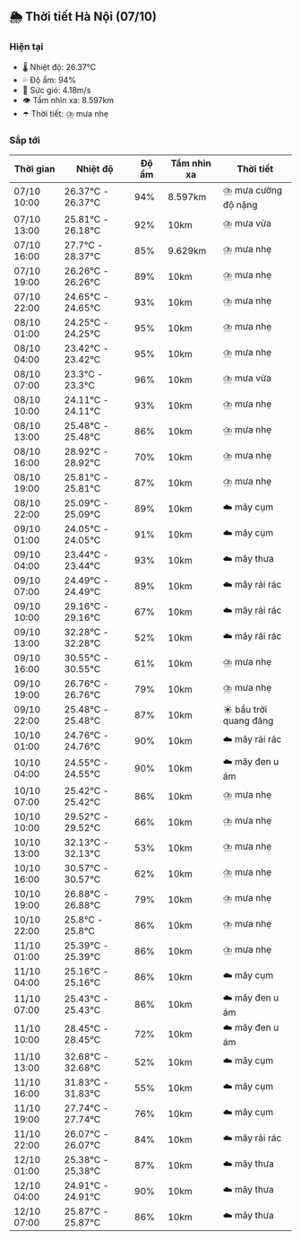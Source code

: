 ## 🌦️ Thời tiết Hà Nội (07/10)

### Hiện tại

- 🌡️ Nhiệt độ: 26.37℃
- 💦 Độ ẩm: 94%
- 💨 Sức gió: 4.18m/s
- 👁️ Tầm nhìn xa: 8.597km
- ☂️ Thời tiết: ⛈️ mưa nhẹ

### Sắp tới

| Thời gian | Nhiệt độ | Độ ẩm | Tầm nhìn xa | Thời tiết |
| --- | --- | --- | --- | --- |
| 07/10 10:00 | 26.37℃ - 26.37℃ | 94% | 8.597km | ⛈️ mưa cường độ nặng |
| 07/10 13:00 | 25.81℃ - 26.18℃ | 92% | 10km | ⛈️ mưa vừa |
| 07/10 16:00 | 27.7℃ - 28.37℃ | 85% | 9.629km | ⛈️ mưa nhẹ |
| 07/10 19:00 | 26.26℃ - 26.26℃ | 89% | 10km | ⛈️ mưa nhẹ |
| 07/10 22:00 | 24.65℃ - 24.65℃ | 93% | 10km | ⛈️ mưa nhẹ |
| 08/10 01:00 | 24.25℃ - 24.25℃ | 95% | 10km | ⛈️ mưa nhẹ |
| 08/10 04:00 | 23.42℃ - 23.42℃ | 95% | 10km | ⛈️ mưa nhẹ |
| 08/10 07:00 | 23.3℃ - 23.3℃ | 96% | 10km | ⛈️ mưa vừa |
| 08/10 10:00 | 24.11℃ - 24.11℃ | 93% | 10km | ⛈️ mưa nhẹ |
| 08/10 13:00 | 25.48℃ - 25.48℃ | 86% | 10km | ⛈️ mưa nhẹ |
| 08/10 16:00 | 28.92℃ - 28.92℃ | 70% | 10km | ⛈️ mưa nhẹ |
| 08/10 19:00 | 25.81℃ - 25.81℃ | 87% | 10km | ⛈️ mưa nhẹ |
| 08/10 22:00 | 25.09℃ - 25.09℃ | 89% | 10km | ☁️ mây cụm |
| 09/10 01:00 | 24.05℃ - 24.05℃ | 91% | 10km | ☁️ mây cụm |
| 09/10 04:00 | 23.44℃ - 23.44℃ | 93% | 10km | ☁️ mây thưa |
| 09/10 07:00 | 24.49℃ - 24.49℃ | 89% | 10km | ☁️ mây rải rác |
| 09/10 10:00 | 29.16℃ - 29.16℃ | 67% | 10km | ☁️ mây rải rác |
| 09/10 13:00 | 32.28℃ - 32.28℃ | 52% | 10km | ☁️ mây rải rác |
| 09/10 16:00 | 30.55℃ - 30.55℃ | 61% | 10km | ⛈️ mưa nhẹ |
| 09/10 19:00 | 26.76℃ - 26.76℃ | 79% | 10km | ⛈️ mưa nhẹ |
| 09/10 22:00 | 25.48℃ - 25.48℃ | 87% | 10km | ☀️ bầu trời quang đãng |
| 10/10 01:00 | 24.76℃ - 24.76℃ | 90% | 10km | ☁️ mây rải rác |
| 10/10 04:00 | 24.55℃ - 24.55℃ | 90% | 10km | ☁️ mây đen u ám |
| 10/10 07:00 | 25.42℃ - 25.42℃ | 86% | 10km | ⛈️ mưa nhẹ |
| 10/10 10:00 | 29.52℃ - 29.52℃ | 66% | 10km | ⛈️ mưa nhẹ |
| 10/10 13:00 | 32.13℃ - 32.13℃ | 53% | 10km | ⛈️ mưa nhẹ |
| 10/10 16:00 | 30.57℃ - 30.57℃ | 62% | 10km | ⛈️ mưa nhẹ |
| 10/10 19:00 | 26.88℃ - 26.88℃ | 79% | 10km | ⛈️ mưa nhẹ |
| 10/10 22:00 | 25.8℃ - 25.8℃ | 86% | 10km | ⛈️ mưa nhẹ |
| 11/10 01:00 | 25.39℃ - 25.39℃ | 86% | 10km | ⛈️ mưa nhẹ |
| 11/10 04:00 | 25.16℃ - 25.16℃ | 86% | 10km | ☁️ mây cụm |
| 11/10 07:00 | 25.43℃ - 25.43℃ | 86% | 10km | ☁️ mây đen u ám |
| 11/10 10:00 | 28.45℃ - 28.45℃ | 72% | 10km | ☁️ mây đen u ám |
| 11/10 13:00 | 32.68℃ - 32.68℃ | 52% | 10km | ☁️ mây cụm |
| 11/10 16:00 | 31.83℃ - 31.83℃ | 55% | 10km | ☁️ mây cụm |
| 11/10 19:00 | 27.74℃ - 27.74℃ | 76% | 10km | ☁️ mây cụm |
| 11/10 22:00 | 26.07℃ - 26.07℃ | 84% | 10km | ☁️ mây rải rác |
| 12/10 01:00 | 25.38℃ - 25.38℃ | 87% | 10km | ☁️ mây thưa |
| 12/10 04:00 | 24.91℃ - 24.91℃ | 90% | 10km | ☁️ mây thưa |
| 12/10 07:00 | 25.87℃ - 25.87℃ | 86% | 10km | ☁️ mây thưa |
